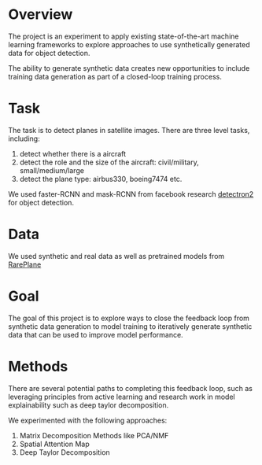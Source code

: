 # Overview
The project is an experiment to apply existing state-of-the-art machine learning frameworks to explore approaches 
to use synthetically generated data for object detection. 

The ability to generate synthetic data creates new opportunities to include training data generation as 
part of a closed-loop training process.

# Task
The task is to detect planes in satellite images. There are three level tasks, including:

1. detect whether there is a aircraft
2. detect the role and the size of the aircraft: civil/military, small/medium/large 
3. detect the plane type: airbus330, boeing7474 etc.

We used faster-RCNN and mask-RCNN from facebook research [detectron2](https://github.com/facebookresearch/detectron2) for object detection.

# Data
We used synthetic and real data as well as pretrained models from [RarePlane](https://github.com/aireveries/RarePlanes)

# Goal
The goal of this project is to explore ways to close the feedback loop from synthetic data generation to model training to iteratively generate synthetic data 
that can be used to improve model performance. 

# Methods
There are several potential paths to completing this feedback loop, 
such as leveraging principles from active learning and research work in model explainability 
such as deep taylor decomposition.

We experimented with the following approaches:

1. Matrix Decomposition Methods like PCA/NMF 
2. Spatial Attention Map
3. Deep Taylor Decomposition